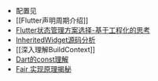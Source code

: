 - 配置见[](https://mubu.com/app/edit/home/1535yZrtCuW)
- [[Flutter声明周期介绍]]
- [Flutter状态管理方案选择-基于工程化的思考](https://www.wolai.com/kdxWGYADNcK5duG6UeM8By)
- [InheritedWidget源码分析](https://www.wolai.com/jbWGzCWLCbx4oHCSuGDEFb)
- [[深入理解BuildContext]]
- [Dart的const理解](https://handsomeliuyang.github.io/2022/05/28/%E6%97%A5%E5%B8%B8%E5%AD%A6%E4%B9%A0/Dart%E7%9A%84const%E7%90%86%E8%A7%A3/)
- [Fair 实现原理揭秘](https://www.yuque.com/youyutech/ppbbqs/cfan9t?)